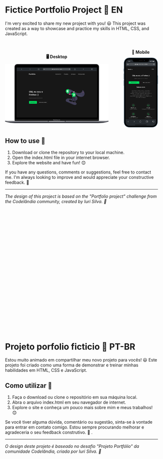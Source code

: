# Fictice Portfolio Project 🚀 EN

I'm very excited to share my new project with you! 😃 This project was created as a way to showcase and practice my skills in HTML, CSS, and JavaScript.

<div style="display: flex; align-items: center; justify-content: center; margin-top: 30px;">
  <div style="text-align: center; margin-right: 50px;">
    <p style="font-weight: bold; margin-bottom: 10px;"><b>🖥️ Desktop</b></p>
    <img src="./assets/images/desktop.png" alt="Captura de tela do projeto em execução" width="600">
  </div>
  <div style="text-align: center;">
    <p style="font-weight: bold; margin-bottom: 10px;"><b>📱 Mobile</b></p>
    <img src="./assets/images/mobile.png" alt="Captura de tela do projeto em execução" width="200">
  </div>
</div>

## How to use 🤔

1. Download or clone the repository to your local machine.
2. Open the index.html file in your internet browser.
3. Explore the website and have fun! 😊

If you have any questions, comments or suggestions, feel free to contact me. I'm always looking to improve and would appreciate your constructive feedback. 🙏

---
*The design of this project is based on the "Portfolio project" challenge from the Codelândia community, created by Iuri Silva. 🎨*

<div style="height: 10vh;">⠀⠀⠀⠀⠀</div>

# Projeto porfolio ficticio 🚀 PT-BR

Estou muito animado em compartilhar meu novo projeto para vocês! 😃 Este projeto foi criado como uma forma de demonstrar e treinar minhas habilidades em HTML, CSS e JavaScript.

## Como utilizar 🤔

1. Faça o download ou clone o repositório em sua máquina local.
2. Abra o arquivo index.html em seu navegador de internet.
3. Explore o site e conheça um pouco mais sobre mim e meus trabalhos! 😊

Se você tiver alguma dúvida, comentário ou sugestão, sinta-se à vontade para entrar em contato comigo. Estou sempre procurando melhorar e agradeceria o seu feedback construtivo. 🙏 .

---
*O design deste projeto é baseado no desafio "Projeto Portfólio" da comunidade Codelândia, criada por Iuri Silva. 🎨*

